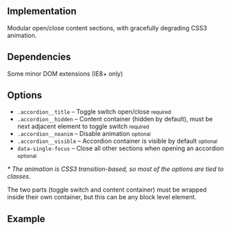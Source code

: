 ## Implementation
Modular open/close content sections, with gracefully degrading CSS3 animation.

## Dependencies
Some minor DOM extensions (IE8+ only)

## Options
<ul class="nobullet">
  <li><code>.accordion__title</code> &ndash; Toggle switch open/close <small>required</small></li>
  <li><code>.accordion__hidden</code> &ndash; Content container (hidden by default), must be next adjacent element to toggle switch <small>required</small></li>
  <li><code>.accordion__noanim</code> &ndash; Disable animation <small class="opt">optional</small></li>
  <li><code>.accordion__visible</code> &ndash; Accordion container is visible by default <small class="opt">optional</small></li>
  <li><code>data-single-focus</code> &ndash; Close all other sections when opening an accordion <small class="opt">optional</small></li>
</ul>

<em>* The animation is CSS3 transition-based, so most of the options are tied to classes.</em>

The two parts (toggle switch and content container) must be wrapped inside their own container, but this can be any block level element.

## Example
